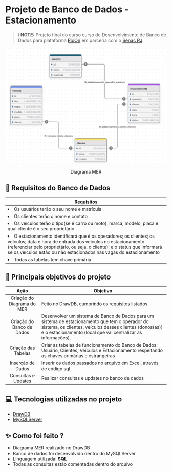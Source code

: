 # Projeto de Banco de Dados - Estacionamento

> ℹ️ **NOTE:** Projeto final do curso curso de Desenvolvimento de Banco de Dados para plataforma [RioOn](https://rioon.rio.br/) em parceria com o [Senac RJ](https://www.rj.senac.br/).


<p align="center">
<img 
    src="diagrama_mer/diagrama_mer_estacionamento.jpeg"
    width="600"
/>

<p align="center">
    Diagrama MER
</p>

 
## 📄 Requisitos do Banco de Dados

|   **Requisitos** |
| ------------------------------------------------------------------------------------------------------------------------------------------------------------------------------------------------------------------------------------------------------------------------------ |
| <li> Os usuários terão o seu nome e matrícula </li> |
 | <li> Os clientes terão o nome e contato </li>|
 | <li> Os veículos terão  o tipo(se é carro ou moto), marca, modelo, placa e qual cliente é o seu proprietário </li>|
 | <li> O estacionamento identificará que é os operadores; os clientes; os veículos; data e hora de entrada dos veículos no estacionamento (referenciar pelo proprietário, ou seja, o cliente); e o status que informará se os veículos estão ou não estacionados nas vagas do estacionamento </li>|
 | <li> Todas as tabelas tem chave primária </li>|


## 📄 Principais objetivos do projeto


|   Ação   | Objetivo                                                                                                                                                                                                                                                                         |
| :------: | ------------------------------------------------------------------------------------------------------------------------------------------------------------------------------------------------------------------------------------------------------------------------------ |
|  Criação do Diagrama do MER |  Feito no DrawDB, cumprindo os requisitos listados |
|  Criação do Banco de Dados  | Desenvolver um sistema de Banco de Dados para um sistema de estacionamento que tem o operador do sistema, os clientes, veículos desses clientes (donos(as)) e o estacionamento (local que vai centralizar as informações). |
| Criação das Tabelas | Criar as tabelas de funcionamento do Banco de Dados: Usuário, Clientes, Veículos e Estacionamento respeitando as chaves primárias e estrangeiras|
| Inserção de Dados | Inserir os dados passados no arquivo em Excel, através de código sql |
| Consultas e Updates | Realizar consultas e updates no banco de dados |



## 💻 Tecnologias utilizadas no projeto

- [DrawDB](https://chat.openai.com/) 
- [MySQLServer](https://www.mysql.com/)


## ✨ Como foi feito ?

- Diagrama MER realizado no DrawDB
- Banco de dados foi desenvolvido dentro do MySQLServer
- Linguagem utilizada: **SQL**
- Todas as consultas estão comentadas dentro do arquivo

